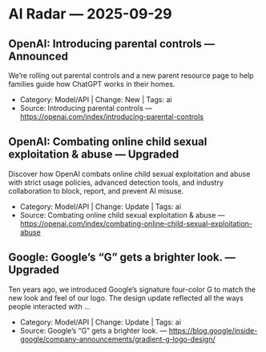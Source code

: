 # AI Radar — 2025-09-29

## OpenAI: Introducing parental controls — **Announced**
We’re rolling out parental controls and a new parent resource page to help families guide how ChatGPT works in their homes.

- Category: Model/API  |  Change: New  |  Tags: ai
- Source: Introducing parental controls — https://openai.com/index/introducing-parental-controls

## OpenAI: Combating online child sexual exploitation & abuse — **Upgraded**
Discover how OpenAI combats online child sexual exploitation and abuse with strict usage policies, advanced detection tools, and industry collaboration to block, report, and prevent AI misuse.

- Category: Model/API  |  Change: Update  |  Tags: ai
- Source: Combating online child sexual exploitation & abuse — https://openai.com/index/combating-online-child-sexual-exploitation-abuse

## Google: Google’s “G” gets a brighter look. — **Upgraded**
Ten years ago, we introduced Google’s signature four-color G to match the new look and feel of our logo. The design update reflected all the ways people interacted with …

- Category: Model/API  |  Change: Update  |  Tags: ai
- Source: Google’s “G” gets a brighter look. — https://blog.google/inside-google/company-announcements/gradient-g-logo-design/
